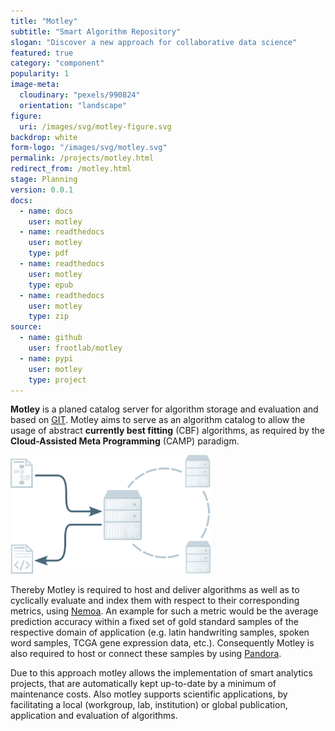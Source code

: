 ```yaml
---
title: "Motley"
subtitle: "Smart Algorithm Repository"
slogan: "Discover a new approach for collaborative data science"
featured: true
category: "component"
popularity: 1
image-meta:
  cloudinary: "pexels/990824"
  orientation: "landscape"
figure:
  uri: /images/svg/motley-figure.svg
backdrop: white
form-logo: "/images/svg/motley.svg"
permalink: /projects/motley.html
redirect_from: /motley.html
stage: Planning
version: 0.0.1
docs:
  - name: docs
    user: motley
  - name: readthedocs
    user: motley
    type: pdf
  - name: readthedocs
    user: motley
    type: epub
  - name: readthedocs
    user: motley
    type: zip
source:
  - name: github
    user: frootlab/motley
  - name: pypi
    user: motley
    type: project
---
```


**Motley** is a planed catalog server for algorithm storage and evaluation and
based on [GIT](https://git-scm.com/). Motley aims to serve as an algorithm
catalog to allow the usage of abstract **currently best fitting** (CBF)
algorithms, as required by the **Cloud-Assisted Meta Programming** (CAMP)
paradigm.

<a href="/images/svg/motley-figure.svg" title="Smart Algorithm Repository">
  <img src="/images/svg/motley-figure.svg" style="width: 90%; max-width: 20rem;"
    alt="Smart Algorithm Repository">
</a>

Thereby Motley is required to host and deliver algorithms as well as to
cyclically evaluate and index them with respect to their corresponding metrics,
using [Nemoa](https://github.com/frootlab/nemoa). An example for such a metric
would be the average prediction accuracy within a fixed set of gold standard
samples of the respective domain of application (e.g. latin handwriting samples,
spoken word samples, TCGA gene expression data, etc.). Consequently Motley is
also required to host or connect these samples by using
[Pandora](https://github.com/frootlab/pandora).

Due to this approach motley allows the implementation of smart analytics
projects, that are automatically kept up-to-date by a minimum of maintenance
costs. Also motley supports scientific applications, by facilitating a local
(workgroup, lab, institution) or global publication, application and evaluation
of algorithms.
